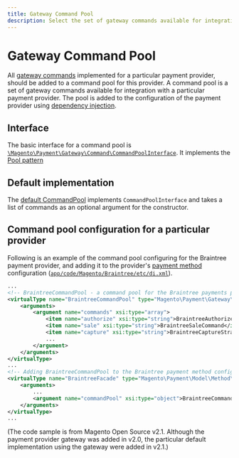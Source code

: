 ```yaml
---
title: Gateway Command Pool
description: Select the set of gateway commands available for integration with a payment provider
---
```


# Gateway Command Pool

All [gateway commands](/gateway-command.md) implemented for a particular payment provider, should be added to a command pool for this provider. A command pool is a set of gateway commands available for integration with a particular payment provider. The pool is added to the configuration of the payment provider using [dependency injection](../../components/dependency-injection.md).

## Interface

The basic interface for a command pool is [`\Magento\Payment\Gateway\Command\CommandPoolInterface`](https://github.com/magento/magento2/tree/2.4/app/code/Magento/Payment/Gateway/Command/CommandPoolInterface.php). It implements the [Pool pattern](https://designpatternsphp.readthedocs.io/en/latest/Creational/Pool/README.html)

## Default implementation

The [default CommandPool](https://github.com/magento/magento2/tree/2.4/app/code/Magento/Payment/Gateway/Command/CommandPool.php)
implements `CommandPoolInterface` and takes a list of commands as an optional argument for the constructor.

## Command pool configuration for a particular provider

Following is an example of the command pool configuring for the Braintree payment provider, and adding it to the provider's [payment method](https://glossary.magento.com/payment-method) configuration ([`app/code/Magento/Braintree/etc/di.xml`](https://github.com/magento/magento2/tree/2.3/app/code/Magento/Braintree/etc/di.xml)).

```xml
...
<!-- BraintreeCommandPool - a command pool for the Braintree payments provider -->
<virtualType name="BraintreeCommandPool" type="Magento\Payment\Gateway\Command\CommandPool">
    <arguments>
        <argument name="commands" xsi:type="array">
            <item name="authorize" xsi:type="string">BraintreeAuthorizeCommand</item>
            <item name="sale" xsi:type="string">BraintreeSaleCommand</item>
            <item name="capture" xsi:type="string">BraintreeCaptureStrategyCommand</item>
            ...
        </argument>
    </arguments>
</virtualType>
...
<!-- Adding BraintreeCommandPool to the Braintree payment method configuration:-->
<virtualType name="BraintreeFacade" type="Magento\Payment\Model\Method\Adapter">
    <arguments>
        ...
        <argument name="commandPool" xsi:type="object">BraintreeCommandPool</argument>
    </arguments>
</virtualType>
...
```

(The code sample is from Magento Open Source v2.1. Although the payment provider gateway was added in v2.0, the particular default implementation using the gateway were added in v2.1.)
